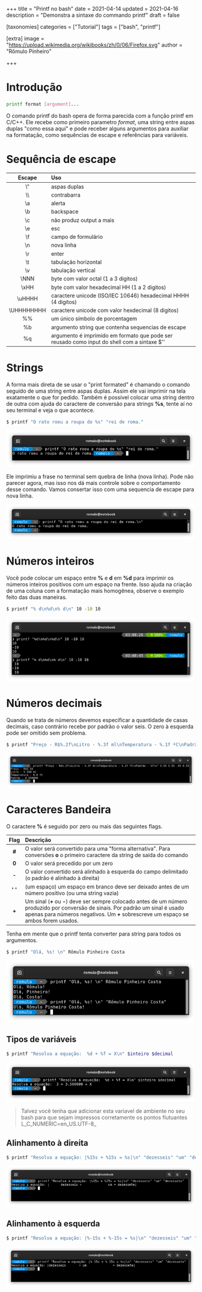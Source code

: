 +++
title = "Printf no bash"
date = 2021-04-14
updated = 2021-04-16
description = "Demonstra a sintaxe do commando printf"
draft = false

[taxonomies]
categories = ["Tutorial"]
tags = ["bash", "printf"]

[extra]
image = "https://upload.wikimedia.org/wikibooks/zh/0/06/Firefox.svg"
author = "Rômulo Pinheiro"


+++


# Introdução
```bash
printf format [argument]...
```

O comando printf do bash opera de forma parecida com a função printf em C/C++. Ele recebe como primeiro parametro _format_, uma string entre aspas duplas "como essa aqui" e pode receber alguns argumentos para auxiliar na formatação, como sequências de escape e referências para variáveis. 

# Sequência de escape
|Escape|Uso|
|:---:|:---|
|\\" | aspas duplas|
|\\\ | contrabarra|
|\a | alerta|
|\b | backspace|
|\c | não produz output a mais|
|\e | esc|
|\f | campo de formulário|
|\n | nova linha|
|\r | enter|
|\t | tabulação horizontal|
|\v | tabulação vertical|
|\NNN | byte com valor octal (1 a 3 digitos)
|\xHH | byte com valor hexadecimal HH (1 a 2 digitos)
|\uHHHH | caractere unicode (ISO/IEC 10646) hexadecimal HHHH (4 digitos)
|\UHHHHHHHH | caractere unicode com valor hexdecimal (8 digitos)
|\%\% | um único símbolo de porcentagem|
|\%b | argumento string que contenha sequencias de escape|
|\%q | argumento é imprimido em formato que pode ser reusado como input do shell com a sintaxe $''

# Strings
A forma mais direta de se usar o "print formated" é chamando o comando seguido de uma string entre aspas duplas. Assim ele vai imprimir na tela exatamente o que for pedido. Também é possível colocar uma string dentro de outra com ajuda do caractere de conversão para strings __%s__, tente aí no seu terminal e veja o que acontece.  
```bash
$ printf "O rato roeu a roupa do %s" "rei de roma."
```

<img src=/images/printf-output1.png title="Em nenhum momento pedimos ao printf que imprimisse uma nova linha"></img>

Ele imprimiu a frase no terminal sem quebra de linha (nova linha). Pode não parecer agora, mas isso nos dá mais controle sobre o comportamento desse comando. Vamos consertar isso com uma sequencia de escape para nova linha.

<img src=/images/printf-output2.png title="uma string com uma quebra de linha no último caractere"></img>

# Números inteiros
Você pode colocar um espaço entre __%__ e __d__ em __%d__ para imprimir os números inteiros positivos com um espaço na frente. Isso ajuda na criação de uma coluna com a formatação mais homogênea, observe o exemplo feito das duas maneiras.  
```bash
$ printf "% d\n%d\n% d\n" 10 -10 10
```

<img src="/images/printf-output8.png" title=""></img>

# Números decimais
Quando se trata de números devemos especificar a quantidade de casas decimais, caso contrário recebe por padrão o valor seis. O zero à esquerda pode ser omitido sem problema.
```bash
$ printf "Preço - R$%.2f\nLitro - %.3f ml\nTemperatura - %.1f ºC\nPadrão - %f\n" 5.55 5.55 .55 0.55
```
<img src=/images/printf-output7.png></img>

# Caracteres Bandeira
O caractere __%__ é seguido por zero ou mais das seguintes flags.  

|Flag|Descrição|
|:---:|:---|
|__#__ |O valor será convertido para uma "forma alternativa". Para conversões __o__ o primeiro caractere da string de saída do comando |
|__0__ |O valor será precedido por um zero|
|__-__ |O valor convertido será alinhado à esquerda do campo delimitado (o padrão é alinhado à direita)|
|__' '__ |(um espaço) um espaço em branco deve ser deixado antes de um número positivo (ou uma string vazia)|
|__+__ |Um sinal (__+__ ou __-__) deve ser sempre colocado antes de um número produzido por conversão de sinais. Por padrão um sinal é usado apenas para números negativos. Um __+__ sobrescreve um espaço se ambos forem usados.|

Tenha em mente que o printf tenta converter para string para todos os argumentos.  
```bash
$ printf "Olá, %s! \n" Rômulo Pinheiro Costa

```
<img src=/images/printf-output3.png title="%s é substituído pelo próximo parametro do tipo string"></img>

## Tipos de variáveis
```bash
$ printf "Resolva a equação:  %d + %f = X\n" $inteiro $decimal	
```
<img src=/images/printf-output4.png></img>

>Talvez você tenha que adicionar esta variavel de ambiente no seu bash para que sejam impressos corretamente os pontos flutuantes L_C_NUMERIC=en_US.UTF-8_

## Alinhamento à direita
```bash
$ printf "Resolva a equação: |%15s + %15s = %s|\n" "dezesseis" "um" "dezessete"

```
<img src=/images/printf-output5.png></img>
	
## Alinhamento à esquerda
```bash
$ printf "Resolva a equação: |%-15s + %-15s = %s|\n" "dezesseis" "um" "dezessete"
```
<img src=/images/printf-output6.png></img>

